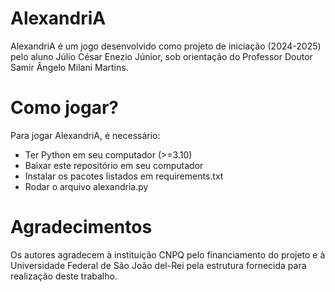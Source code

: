 # AlexandriA

AlexandriA é um jogo desenvolvido como projeto de iniciação (2024-2025) pelo aluno Júlio César Enezio Júnior, sob
orientação do Professor Doutor Samir Ângelo Milani Martins.

# Como jogar?

Para jogar AlexandriA, é necessário:

- Ter Python em seu computador (>=3.10)
- Baixar este repositório em seu computador
- Instalar os pacotes listados em requirements.txt
- Rodar o arquivo alexandria.py

# Agradecimentos

Os autores agradecem à instituição CNPQ pelo financiamento do projeto e à Universidade Federal de São João del-Rei pela
estrutura fornecida para realização deste trabalho.



